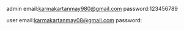 admin email:karmakartanmay980@gmail.com
password:123456789

user email:karmakartanmay08@gmail.com
password:
